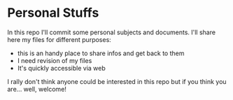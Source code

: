 # Personal Stuffs

In this repo I'll commit some personal subjects and documents. I'll share here my files for different purposes:

* this is an handy place to share infos and get back to them
* I need revision of my files
* It's quickly accessible via web

I rally don't think anyone could be interested in this repo but if you think you are... well, welcome!
